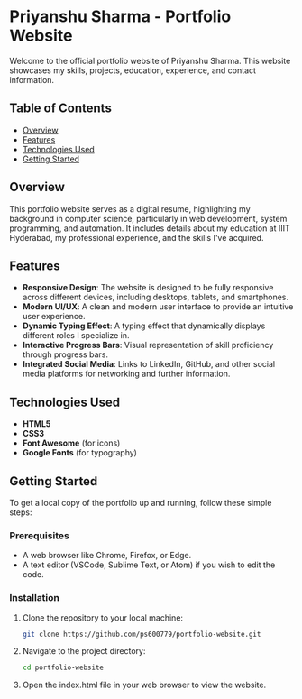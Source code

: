 # Priyanshu Sharma - Portfolio Website

Welcome to the official portfolio website of Priyanshu Sharma. This website showcases my skills, projects, education, experience, and contact information.

## Table of Contents

- [Overview](#overview)
- [Features](#features)
- [Technologies Used](#technologies-used)
- [Getting Started](#getting-started)

## Overview

This portfolio website serves as a digital resume, highlighting my background in computer science, particularly in web development, system programming, and automation. It includes details about my education at IIIT Hyderabad, my professional experience, and the skills I've acquired.

## Features

- **Responsive Design**: The website is designed to be fully responsive across different devices, including desktops, tablets, and smartphones.
- **Modern UI/UX**: A clean and modern user interface to provide an intuitive user experience.
- **Dynamic Typing Effect**: A typing effect that dynamically displays different roles I specialize in.
- **Interactive Progress Bars**: Visual representation of skill proficiency through progress bars.
- **Integrated Social Media**: Links to LinkedIn, GitHub, and other social media platforms for networking and further information.

## Technologies Used

- **HTML5**
- **CSS3**
- **Font Awesome** (for icons)
- **Google Fonts** (for typography)

## Getting Started

To get a local copy of the portfolio up and running, follow these simple steps:

### Prerequisites

- A web browser like Chrome, Firefox, or Edge.
- A text editor (VSCode, Sublime Text, or Atom) if you wish to edit the code.

### Installation

1. Clone the repository to your local machine:

   ```bash
   git clone https://github.com/ps600779/portfolio-website.git
   ```
2. Navigate to the project directory:

   ```bash
   cd portfolio-website
3. Open the index.html file in your web browser to view the website.